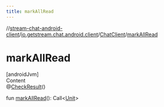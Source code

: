 ```yaml
---
title: markAllRead
---
```

//[stream-chat-android-client](../../../index.md)/[io.getstream.chat.android.client](../index.md)/[ChatClient](index.md)/[markAllRead](markAllRead.md)



# markAllRead  
[androidJvm]  
Content  
@[CheckResult](https://developer.android.com/reference/kotlin/androidx/annotation/CheckResult.html)()  
  
fun [markAllRead](markAllRead.md)(): Call&lt;[Unit](https://kotlinlang.org/api/latest/jvm/stdlib/kotlin/-unit/index.html)&gt;  



